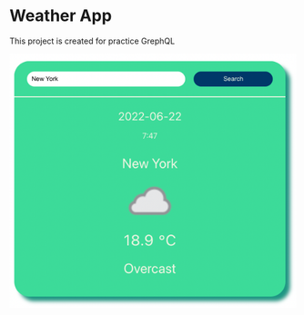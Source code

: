 # Weather App

This project is created for practice GrephQL

![weather-overview](src/pictures/WeatherApp.png)

